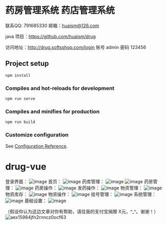 # 药房管理系统 药店管理系统   
联系QQ: 791685330 
邮箱：huaism@126.com

java 项目：https://github.com/huaism/drug

访问地址：http://drug.softsshop.com/login 账号 admin 密码 123456

## Project setup
```
npm install
```

### Compiles and hot-reloads for development
```
npm run serve
```

### Compiles and minifies for production
```
npm run build
```

### Customize configuration
See [Configuration Reference](https://cli.vuejs.org/config/).
# drug-vue

登录界面：
![image](https://user-images.githubusercontent.com/19181634/155345578-b1b77927-4c89-4693-bce3-bdca92255bf2.png)
首页：
![image](https://user-images.githubusercontent.com/19181634/155345764-3eb440bd-f1c6-44a9-adb8-4b8e58ab469c.png)
药库管理：
![image](https://user-images.githubusercontent.com/19181634/155345853-93579dac-ad50-43b7-904b-4f68cb797e88.png)
![image](https://user-images.githubusercontent.com/19181634/155345898-0a1b99b9-4b44-4bc7-966f-d8ee33965885.png)
药房管理：
![image](https://user-images.githubusercontent.com/19181634/155345970-7a67a491-efba-40b4-8d32-4d9f39cf3dc5.png)
药房操作：
![image](https://user-images.githubusercontent.com/19181634/155346019-768d16a3-49ec-414c-bb6b-5be27aa25d38.png)
发药操作：
![image](https://user-images.githubusercontent.com/19181634/155346076-ae43007c-bfbc-4ee9-9855-d989dcfdf184.png)
物资管理：
![image](https://user-images.githubusercontent.com/19181634/155346109-f163927d-096d-4f69-b6ba-94edd536f7af.png)
物资库存：
![image](https://user-images.githubusercontent.com/19181634/155346175-f6719516-4b73-4681-8a80-b3bcd084dd8e.png)
物资操作：
![image](https://user-images.githubusercontent.com/19181634/155346230-7d25fccd-75fa-4c48-b60d-01ae9e99447b.png)
挂号管理：
![image](https://user-images.githubusercontent.com/19181634/155346286-74129e1f-e071-4ed0-97ad-b6b8d1db83ca.png)
系统管理：
![image](https://user-images.githubusercontent.com/19181634/155346339-6f34ee81-43de-4042-b8f8-dbc07003a598.png)
基础设置：
![image](https://user-images.githubusercontent.com/19181634/155346393-3212c80d-cf84-49a9-8830-b3c31c264902.png)

（假设你认为这边文章对你有帮助，请往我的支付宝捐赠 X元，^_^。谢谢！）
![aex15984jfn2rnncz0ocf63](https://user-images.githubusercontent.com/19181634/159106593-3bf88cd9-d863-4ec6-b3d7-f54961fafeff.png)



